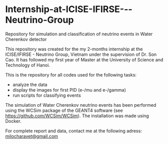 # Internship-at-ICISE-IFIRSE---Neutrino-Group
Repository for simulation and classification of neutrino events in Water Cherenkov detector

This repository was created for the my 2-months internship at the ICISE/IFIRSE - Neutrino Group, Vietnam under the supervision of Dr. Son Cao. It has followed my first year of Master at the University of Science and Technology of Hanoi.

This is the repository for all codes used for the following tasks:
  - analyze the data
  - display the images for first PID (e-/mu and e-/gamma)
  -  run scripts for classifying events

The simulation of Water Cherenkov neutrino events has been performed using the WCSim package of the GEANT4 software (see https://github.com/WCSim/WCSim). The installation was made using Docker.

For complete report and data, contact me at the following adress: milocharavet@gmail.com

